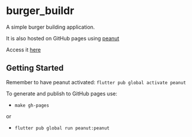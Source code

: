 # burger_buildr

A simple burger building application.

It is also hosted on GitHub pages using [peanut](https://pub.dev/packages/peanut)

Access it [here](https://martinloesethjensen.github.io/burger_buildr/)

## Getting Started

Remember to have peanut activated: `flutter pub global activate peanut`

To generate and publish to GitHub pages use: 

- `make gh-pages`

or 

- `flutter pub global run peanut:peanut`
